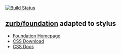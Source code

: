 [![Build Status](https://api.travis-ci.org/2fd/foundation-stylus.svg)](https://api.travis-ci.org/2fd/foundation-stylus)

## [zurb/foundation](http://foundation.zurb.com) adapted to stylus

* [Foundation Homepage](http://foundation.zurb.com/)
* [CSS Download](http://foundation.zurb.com/develop/download.html)
* [CSS Docs](http://foundation.zurb.com/docs/)
